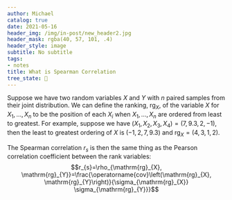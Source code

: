```yaml
---
author: Michael
catalog: true
date: 2021-05-16
header_img: /img/in-post/new_header2.jpg
header_mask: rgba(40, 57, 101, .4)
header_style: image
subtitle: No subtitle
tags:
- notes
title: What is Spearman Correlation
tree_state: 🌱
---
```


Suppose we have two random variables $X$ and $Y$ with $n$ paired samples from their joint distribution. We can define the ranking, $\mathrm{rg}_{X}$, of the variable $X$ for $X_1,...,X_n$ to be the position of each $X_i$ when $X_1,...,X_n$ are ordered from least to greatest. For example, suppose we have $(X_1,X_2,X_3,X_4) = (7,9.3,2,-1)$, then the least to greatest ordering of $X$ is $(-1,2,7,9.3)$ and $\mathrm{rg}_{X} = (4, 3, 1, 2)$.

The Spearman correlation $r_{s}$ is then the same thing as the Pearson correlation coefficient between the rank variables:
$$r_{s}=\rho_{\mathrm{rg}_{X}, \mathrm{rg}_{Y}}=\frac{\operatorname{cov}\left(\mathrm{rg}_{X}, \mathrm{rg}_{Y}\right)}{\sigma_{\mathrm{rg}_{X}} \sigma_{\mathrm{rg}_{Y}}}$$